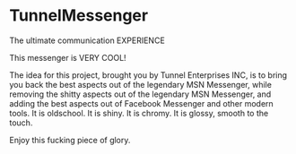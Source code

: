 # TunnelMessenger
The ultimate communication EXPERIENCE

This messenger is VERY COOL!	

The idea for this project, brought you by Tunnel Enterprises INC, is 
to bring you back the best aspects out of the legendary MSN Messenger,
while removing the shitty aspects out of the legendary MSN Messenger,
and adding the best aspects out of Facebook Messenger and other modern
tools. It is oldschool. It is shiny. It is chromy. It is glossy, smooth
to the touch.

Enjoy this fucking piece of glory.